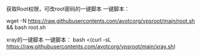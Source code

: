 获取Root权限，可改root密码的一键脚本
一键脚本：

wget -N https://raw.githubusercontents.com/avotcorg/vpsroot/main/root.sh && bash root.sh


xray的一键脚本
一键脚本：
bash <(curl -sL https://raw.githubusercontents.com/avotcorg/vpsroot/main/xray.sh)
